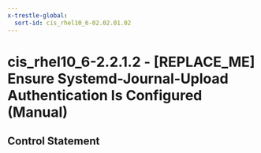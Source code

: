 ```yaml
---
x-trestle-global:
  sort-id: cis_rhel10_6-02.02.01.02
---
```


# cis_rhel10_6-2.2.1.2 - \[REPLACE_ME\] Ensure Systemd-Journal-Upload Authentication Is Configured (Manual)

## Control Statement
